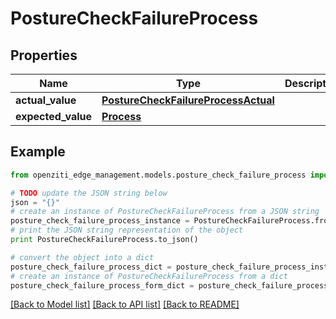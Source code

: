 # PostureCheckFailureProcess


## Properties
Name | Type | Description | Notes
------------ | ------------- | ------------- | -------------
**actual_value** | [**PostureCheckFailureProcessActual**](PostureCheckFailureProcessActual.md) |  | 
**expected_value** | [**Process**](Process.md) |  | 

## Example

```python
from openziti_edge_management.models.posture_check_failure_process import PostureCheckFailureProcess

# TODO update the JSON string below
json = "{}"
# create an instance of PostureCheckFailureProcess from a JSON string
posture_check_failure_process_instance = PostureCheckFailureProcess.from_json(json)
# print the JSON string representation of the object
print PostureCheckFailureProcess.to_json()

# convert the object into a dict
posture_check_failure_process_dict = posture_check_failure_process_instance.to_dict()
# create an instance of PostureCheckFailureProcess from a dict
posture_check_failure_process_form_dict = posture_check_failure_process.from_dict(posture_check_failure_process_dict)
```
[[Back to Model list]](../README.md#documentation-for-models) [[Back to API list]](../README.md#documentation-for-api-endpoints) [[Back to README]](../README.md)


